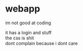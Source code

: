 # webapp
im not good at coding

it has a login and stuff<br/>
the css is shit<br/>
dont complain because i dont care

